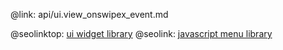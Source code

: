 @link: api/ui.view_onswipex_event.md

@seolinktop: [ui widget library](https://webix.com)
@seolink: [javascript menu library](https://webix.com/widget/menu/)